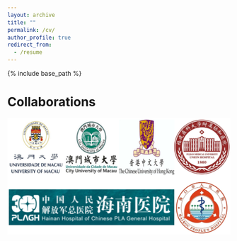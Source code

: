 ```yaml
---
layout: archive
title: ""
permalink: /cv/
author_profile: true
redirect_from:
  - /resume
---
```


{% include base_path %}

Collaborations
======
<img src='/images/Collaborations1.jpg'>
